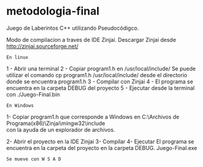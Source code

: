 # metodologia-final
Juego de Laberintos C++ utilizando Pseudocódigco.

Modo de compilacion a traves de IDE Zinjai.
Descargar Zinjai desde http://zinjai.sourceforge.net/


    En linux
1 - Abrir una terminal
2 - Copiar program1.h en /usr/local/include/
    Se puede utilizar el comando cp program1.h /usr/local/include/
     desde el directorio donde se encuentra program1.h
3 - Compilar con Zinjai
4 - El programa se encuentra en la carpeta DEBUG del proyecto
5 - Ejecutar desde la terminal con ./Juego-Final.bin

    En Windows
 1- Copiar program1.h que corresponde a Windows en 
    C:\Archivos de Programa(x86)\Zinjai\mingw32\include\
    con la ayuda de un explorador de archivos.
    
 2- Abrir el proyecto en la IDE Zinjai
 3- Compilar
 4- Ejecutar
    El programa se encuentra en la carpeta del proyecto en la carpeta DEBUG.
    Juego-Final.exe
    
    Se mueve con W S A D
    
